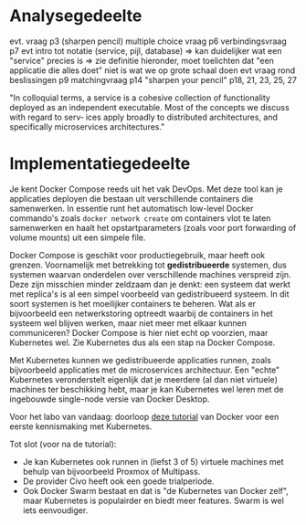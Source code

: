 # Analysegedeelte

evt. vraag p3 (sharpen pencil)
multiple choice vraag p6
verbindingsvraag p7
evt intro tot notatie (service, pijl, database) ⇒ kan duidelijker wat een "service" precies is ⇒ zie definitie hieronder, moet toelichten dat "een applicatie die alles doet" niet is wat we op grote schaal doen
evt vraag rond beslissingen p9
matchingvraag p14
"sharpen your pencil" p18, 21, 23, 25, 27

"In colloquial terms, a service is a cohesive collection of functionality deployed as
an independent executable. Most of the concepts we discuss with regard to serv‐
ices apply broadly to distributed architectures, and specifically microservices
architectures."

# Implementatiegedeelte

Je kent Docker Compose reeds uit het vak DevOps. Met deze tool kan je applicaties deployen die bestaan uit verschillende containers die samenwerken. In essentie runt het automatisch low-level Docker commando's zoals `docker network create` om containers vlot te laten samenwerken en haalt het opstartparameters (zoals voor port forwarding of volume mounts) uit een simpele file.

Docker Compose is geschikt voor productiegebruik, maar heeft ook grenzen. Voornamelijk met betrekking tot **gedistribueerde** systemen, dus systemen waarvan onderdelen over verschillende machines verspreid zijn. Deze zijn misschien minder zeldzaam dan je denkt: een systeem dat werkt met replica's is al een simpel voorbeeld van gedistribueerd systeem. In dit soort systemen is het moeilijker containers te beheren. Wat als er bijvoorbeeld een netwerkstoring optreedt waarbij de containers in het systeem wel blijven werken, maar niet meer met elkaar kunnen communiceren? Docker Compose is hier niet echt op voorzien, maar Kubernetes wel. Zie Kubernetes dus als een stap na Docker Compose.

Met Kubernetes kunnen we gedistribueerde applicaties runnen, zoals bijvoorbeeld applicaties met de microservices architectuur. Een "echte" Kubernetes veronderstelt eigenlijk dat je meerdere (al dan niet virtuele) machines ter beschikking hebt, maar je kan Kubernetes wel leren met de ingebouwde single-node versie van Docker Desktop.

Voor het labo van vandaag: doorloop [deze tutorial](https://birthday.play-with-docker.com/kubernetes-docker-desktop/) van Docker voor een eerste kennismaking met Kubernetes.

Tot slot (voor na de tutorial):

- Je kan Kubernetes ook runnen in (liefst 3 of 5) virtuele machines met behulp van bijvoorbeeld Proxmox of Multipass.
- De provider Civo heeft ook een goede trialperiode.
- Ook Docker Swarm bestaat en dat is "de Kubernetes van Docker zelf", maar Kubernetes is populairder en biedt meer features. Swarm is wel iets eenvoudiger.
